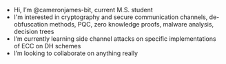 - Hi, I’m @cameronjames-bit, current M.S. student 
- I'm interested in cryptography and secure communication channels, de-obfuscation methods, PQC, zero knowledge proofs, malware analysis, decision trees
- I’m currently learning side channel attacks on specific implementations of ECC on DH schemes 
- I’m looking to collaborate on anything really



